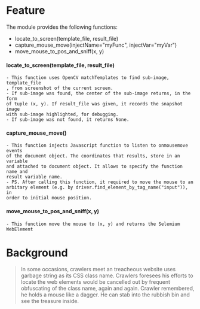 # Feature
The module provides the following functions:
  - locate_to_screen(template_file, result_file)
  - capture_mouse_move(injectName="myFunc", injectVar="myVar")
  - move_mouse_to_pos_and_sniff(x, y)

#### locate_to_screen(template_file, result_file)
    - This function uses OpenCV matchTemplates to find sub-image, template_file
    , from screenshot of the current screen.
    - If sub-image was found, the center of the sub-image returns, in the form 
    of tuple (x, y). If result_file was given, it records the snapshot image 
    with sub-image highlighted, for debugging.
    - If sub-image was not found, it returns None.

#### capture_mouse_move()
    - This function injects Javascript function to listen to onmousemove events 
    of the document object. The coordinates that results, store in an variable 
    and attached to document object. It allows to specify the function name and 
    result variable name.
    - PS. After calling this function, it required to move the mouse to an 
    arbitary element (e.g. by driver.find_element_by_tag_name("input")), in 
    order to initial mouse position.
    
#### move_mouse_to_pos_and_sniff(x, y)
    - This function move the mouse to (x, y) and returns the Selemium WebElement 
    
# Background
> In some occasions, crawlers meet an treacheous website uses garbage string as its CSS class name. Crawlers foresees his efforts to locate the web elements would be cancelled out by frequent obfuscating of the class name, again and again.
Crawler remembered, he holds a mouse like a dagger. He can stab into the rubbish bin and see the treasure inside.


